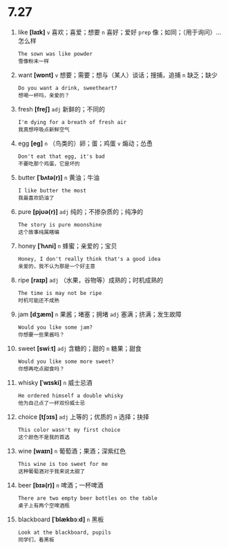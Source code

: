 # 7.27

1. like **[laɪk]** `v` 喜欢；喜爱；想要 `n` 喜好；爱好 `prep` 像；如同；（用于询问）...怎么样

   ```
   The sown was like powder
   雪像粉末一样
   ```

2. want **[wɒnt]** `v` 想要；需要；想与（某人）谈话；搜捕，追捕 `n` 缺乏；缺少

   ```
   Do you want a drink, sweetheart?
   想喝一杯吗，亲爱的？
   ```

3. fresh **[freʃ]** `adj` 新鲜的；不同的

   ```
   I'm dying for a breath of fresh air
   我真想呼吸点新鲜空气
   ```

4. egg **[eɡ]** `n` （鸟类的）卵；蛋；鸡蛋 `v` 煽动；怂恿

   ```
   Don't eat that egg, it's bad
   不要吃那个鸡蛋，它是坏的
   ```

5. butter **[ˈbʌtə(r)]** `n` 黄油；牛油

   ```
   I like butter the most
   我最喜欢奶油了
   ```

6. pure **[pjʊə(r)]** `adj` 纯的；不掺杂质的；纯净的

   ```
   The story is pure moonshine
   这个故事纯属瞎编
   ```

7. honey **[ˈhʌni]** `n` 蜂蜜；亲爱的；宝贝

   ```
   Honey, I don't really think that's a good idea
   亲爱的，我不认为那是一个好主意
   ```

8. ripe **[raɪp]** `adj` （水果，谷物等）成熟的；时机成熟的

   ```
   The time is may not be ripe
   时机可能还不成熟
   ```

9. jam **[dʒæm]** `n` 果酱；堵塞；拥堵 `adj` 塞满；挤满；发生故障

   ```
   Would you like some jam?
   你想要一些果酱吗？
   ```

10. sweet **[swiːt]** `adj` 含糖的；甜的 `n` 糖果；甜食

    ```
    Would you like some more sweet?
    你想再吃点甜食吗？
    ```

11. whisky **[ˈwɪski]** `n` 威士忌酒

    ```
    He ordered himself a double whisky
    他为自己点了一杯双份威士忌
    ```

12. choice **[tʃɔɪs]** `adj` 上等的；优质的 `n` 选择；抉择

    ```
    This color wasn't my first choice
    这个颜色不是我的首选
    ```

13. wine **[waɪn]** `n` 葡萄酒；果酒；深紫红色

    ```
    This wine is too sweet for me
    这种葡萄酒对于我来说太甜了
    ```

14. beer **[bɪə(r)]** `n` 啤酒；一杯啤酒

    ```
    There are two empty beer bottles on the table
    桌子上有两个空啤酒瓶
    ```

15. blackboard **[ˈblækbɔːd]** `n` 黑板

    ```
    Look at the blackboard, pupils
    同学们，看黑板
    ```
